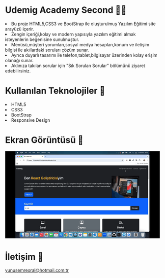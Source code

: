 # Udemig Academy Second 🧑‍💻
<li>Bu proje HTML5,CSS3 ve BootStrap ile oluşturulmuş Yazılım Eğitimi site arayüzü içerir.</li>
<li>Zengin içeriği,kolay ve modern yapısıyla yazılım eğitimi almak isteyenlerin beğenisine sunulmuştur.</li>
<li>Menüsü,müşteri yorumları,sosyal medya hesapları,konum ve iletişim bilgisi ile akıllardaki soruları çözüm sunar.</li>
<li>Ayrıca duyarlı tasarımı ile telefon,tablet,bilgisayar üzerinden kolay erişim olanağı sunar.</li>
<li>Aklınıza takılan sorular için "Sık Sorulan Sorular" bölümünü ziyaret edebilirsiniz.</li>

# Kullanılan Teknolojiler 🎨

<li>HTML5</li>
<li>CSS3</li>
<li>BootStrap</li>
<li>Responsive Design</li>

# Ekran Görüntüsü 🎥
<img src="udemig-academy-second.gif" width="auto">

# İletişim 📩
yunusemreoral@hotmail.com.tr
